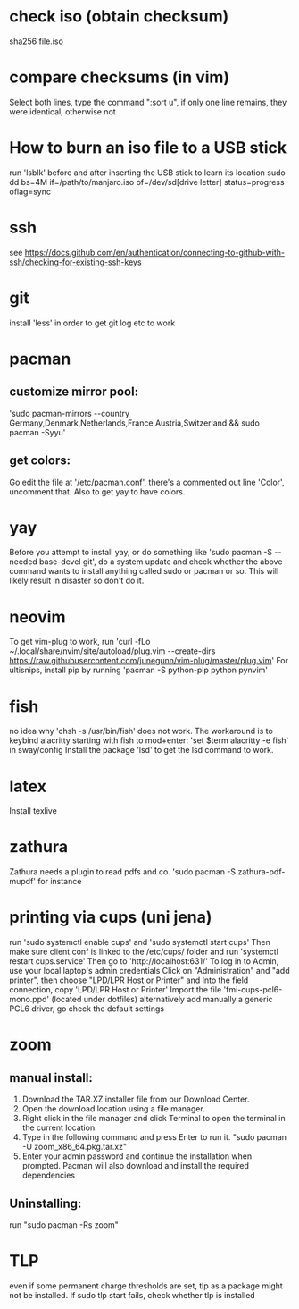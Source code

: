 # check iso (obtain checksum)
sha256 file.iso

# compare checksums (in vim)
Select both lines, type the command ":sort u", if only one line remains, they were identical, otherwise not

# How to burn an iso file to a USB stick
run 'lsblk' before and after inserting the USB stick to learn its location
sudo dd bs=4M if=/path/to/manjaro.iso of=/dev/sd[drive letter] status=progress oflag=sync

# ssh
see https://docs.github.com/en/authentication/connecting-to-github-with-ssh/checking-for-existing-ssh-keys

# git
install 'less' in order to get git log etc to work

# pacman
## customize mirror pool: 
'sudo pacman-mirrors --country Germany,Denmark,Netherlands,France,Austria,Switzerland && sudo pacman -Syyu'
## get colors:
Go edit the file at '/etc/pacman.conf', there's a commented out line 'Color', uncomment that. Also to get yay to have colors.

# yay
Before you attempt to install yay, or do something like 'sudo pacman -S --needed base-devel git', do a system update and check whether the above command wants to install anything called sudo or pacman or so. This will likely result in disaster so don't do it.

# neovim
To get vim-plug to work, run
'curl -fLo ~/.local/share/nvim/site/autoload/plug.vim --create-dirs https://raw.githubusercontent.com/junegunn/vim-plug/master/plug.vim'
For ultisnips, install pip by running 'pacman -S python-pip python pynvim'

# fish
no idea why 'chsh -s /usr/bin/fish' does not work. The workaround is to keybind alacritty starting with fish to mod+enter: 'set $term alacritty -e fish' in sway/config
Install the package 'lsd' to get the lsd command to work.

# latex
Install texlive 

# zathura
Zathura needs a plugin to read pdfs and co. 'sudo pacman -S zathura-pdf-mupdf' for instance

# printing via cups (uni jena)
run
'sudo systemctl enable cups'
and
'sudo systemctl start cups'
Then make sure client.conf is linked to the /etc/cups/ folder and run
'systemctl restart cups.service'
Then go to
'http://localhost:631/'
To log in to Admin, use your local laptop's admin credentials
Click on "Administration" and "add printer", then choose "LPD/LPR Host or Printer" and 
Into the field connection, copy 'LPD/LPR Host or Printer'
Import the file 'fmi-cups-pcl6-mono.ppd' (located under dotfiles)
alternatively add manually a generic PCL6 driver,
go check the default settings 

# zoom 
## manual install:    
1. Download the TAR.XZ installer file from our Download Center.
2. Open the download location using a file manager.
3. Right click in the file manager and click Terminal to open the terminal in the current location.
4. Type in the following command and press Enter to run it.
  "sudo pacman -U zoom_x86_64.pkg.tar.xz"
5. Enter your admin password and continue the installation when prompted.
   Pacman will also download and install the required dependencies
## Uninstalling:
run "sudo pacman -Rs zoom"

# TLP
even if some permanent charge thresholds are set, tlp as a package might not be installed. 
If sudo tlp start fails, check whether tlp is installed

